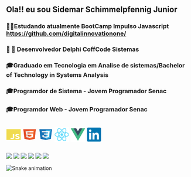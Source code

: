 ## Ola!! eu sou Sidemar Schimmelpfennig Junior

### 🧑‍🎓Estudando atualmente BootCamp Impulso Javascript https://github.com/digitalinnovationone/<br>

### 🏬 👔  Desenvolvedor Delphi CoffCode Sistemas <br>
### 🎓Graduado em Tecnologia em Analise de sistemas/Bachelor of Technology in Systems Analysis <br>
### 🎓Programdor de Sistema - Jovem Programador Senac <br>
### 🎓Programdor Web - Jovem Programador Senac <br>


<div style="display: inline_block"><br>
  <img align="center" alt="Side-Js" height="30" width="40" src="https://raw.githubusercontent.com/devicons/devicon/master/icons/javascript/javascript-plain.svg">
  <img align="center" alt="Side-HTML" height="30" width="40" src="https://raw.githubusercontent.com/devicons/devicon/master/icons/html5/html5-original.svg">
  <img align="center" alt="Side-CSS" height="30" width="40" src="https://raw.githubusercontent.com/devicons/devicon/master/icons/css3/css3-original.svg">
  <img align="center" alt="Side-react  height="30" width="40" src="https://raw.githubusercontent.com/devicons/devicon/master/icons/react/react-original.svg"> 
  <img align="center" alt="Side-vuejs  height="30" width="40" src="https://raw.githubusercontent.com/devicons/devicon/master/icons/vuejs/vuejs-original.svg">
  <img align="center" alt="Side-vuejs  height="30" width="40" src="https://raw.githubusercontent.com/devicons/devicon/master/icons/linkedin/linkedin-original.svg">
</div>

##
  

<div> 

  <a href="https://instagram.com/sidemar_junior" target="_blank"><img src="https://img.shields.io/badge/-Instagram-%23E4405F?style=for-the-badge&logo=instagram&logoColor=white" target="_blank"></a>
 <a href="https://discord.gg/6QAWCTT2JK" target="_blank"><img src="https://img.shields.io/badge/Discord-7289DA?style=for-the-badge&logo=discord&logoColor=white" target="_blank"></a> 
  <a href = "mailto:sidemarschi@gmail.com"><img src="https://img.shields.io/badge/-Gmail-%23333?style=for-the-badge&logo=gmail&logoColor=white" target="_blank"></a>
  <a href="https://www.linkedin.com/in/sidemarschimmelpfennigjunior/" target="_blank"><img src="https://img.shields.io/badge/-LinkedIn-%230077B5?style=for-the-badge&logo=linkedin&logoColor=white" target="_blank"></a> 
<a href="mailto:sidemarschi@outlook.com" target="_blank"><img src="https://img.shields.io/badge/Microsoft_Outlook-0078D4?style=for-the-badge&logo=microsoft-outlook&logoColor=white" target="_blank"></a>
<a href="https://pt-br.facebook.com/sidemar.schimmelpfennig" target="_blank"><img src="https://img.shields.io/badge/Facebook-1877F2?style=for-the-badge&logo=facebook&logoColor=white" target="_blank"></a>

  ![Snake animation](https://github.com/sidemarschimmelpfennig/sidemarschimmelpfennig/blob/output/github-contribution-grid-snake.svg)
</div>
  
 
